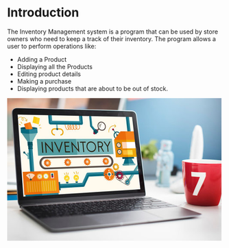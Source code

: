 # Introduction
The Inventory Management system is a program that can be used by store owners who need to keep a track of their inventory. The program allows a user to perform operations like:
- Adding a Product
- Displaying all the Products
- Editing product details
- Making a purchase
- Displaying products that are about to be out of stock.

![Intro Photo](6_ImagesAndVideos/photo1.jpg)
